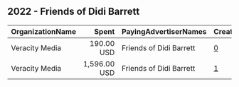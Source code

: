 ## 2022 - Friends of Didi Barrett 
|OrganizationName|Spent|PayingAdvertiserNames|CreativeUrls|Impressions|Genders|AgeBrackets|CountryCodes|BillingAddresses|CandidateBallotInformation|
|:---|---:|:---|:---|---:|:---|:---|:---|:---|:---|
|Veracity Media|190.00 USD|Friends of Didi Barrett|[0](https://www.snap.com/political-ads/asset/4b71cd4cfe1a6d2508bbcf3a2e215f71a7c4a3a0854a8deef754af67d2da64e7?mediaType=png)|38,468||18+|united states|US|Didi Barrett|
|Veracity Media|1,596.00 USD|Friends of Didi Barrett|[1](https://www.snap.com/political-ads/asset/d7cce7964b9bb6c434352cea681df3611ee641d6c23077d1bcd16013e6f2f58a?mediaType=mp4)|321,225||18+|united states|US|Didi Barrett|
